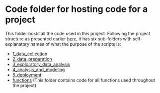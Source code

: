 # Code folder for hosting code for a project

This folder hosts all the code used in this project. Following the project structure as presented earlier [here](https://github.com/h-gear/revolution), it has six sub-folders with self-explanatory names of what the purpose of the scripts is:

* [1_data_collection](https://github.com/h-gear/revolution/tree/main/scripts/1_data_collection)
* [2_data_preparation](https://github.com/h-gear/revolution/tree/main/scripts/2_data_preparation)
* [3_exploratory_data_analysis](https://github.com/h-gear/revolution/tree/main/scripts/3_exploratory_data_analysis)
* [4_analysis_and_modeling](https://github.com/h-gear/revolution/tree/main/scripts/4_analysis_and_modeling)
* [5_deployment](https://github.com/h-gear/revolution/tree/main/scripts/5_deployment)
* [functions](https://github.com/h-gear/revolution/tree/main/scripts/functions) (This folder contains code for all functions used throughout the project)
